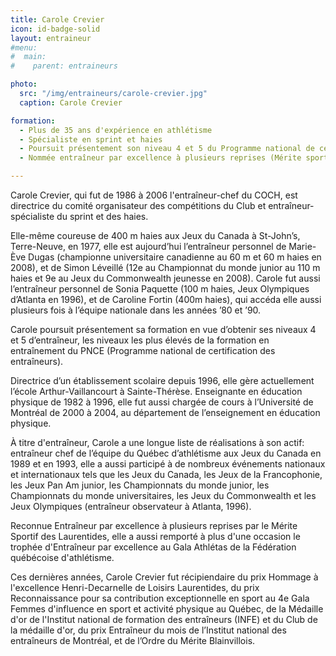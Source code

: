 ```yaml
---
title: Carole Crevier
icon: id-badge-solid
layout: entraineur
#menu:
#  main:
#    parent: entraineurs

photo:
  src: "/img/entraineurs/carole-crevier.jpg"
  caption: Carole Crevier

formation:
  - Plus de 35 ans d'expérience en athlétisme
  - Spécialiste en sprint et haies
  - Poursuit présentement son niveau 4 et 5 du Programme national de certification des entraîneurs
  - Nommée entraîneur par excellence à plusieurs reprises (Mérite sportif des Laurentides, Gala Athlétas de la FQA)

---
```


Carole Crevier, qui fut de 1986 à 2006 l'entraîneur-chef du COCH, est directrice du comité organisateur des compétitions du Club et entraîneur-spécialiste du sprint et des haies.

Elle-même coureuse de 400 m haies aux Jeux du Canada à St-John’s, Terre-Neuve, en 1977, elle est aujourd’hui l’entraîneur personnel de Marie-Ève Dugas (championne universitaire canadienne au 60 m et 60 m haies en 2008), et de Simon Léveillé (12e au Championnat du monde junior au 110 m haies et 9e au Jeux du Commonwealth jeunesse en 2008). Carole fut aussi l’entraîneur personnel de Sonia Paquette (100 m haies, Jeux Olympiques d’Atlanta en 1996), et de Caroline Fortin (400m haies), qui accéda elle aussi plusieurs fois à l’équipe nationale dans les années ’80 et ’90.

Carole poursuit présentement sa formation en vue d’obtenir ses niveaux 4 et 5 d’entraîneur, les niveaux les plus élevés de la formation en entraînement du PNCE (Programme national de certification des entraîneurs).

Directrice d’un établissement scolaire depuis 1996, elle gère actuellement l’école Arthur-Vaillancourt à Sainte-Thérèse. Enseignante en éducation physique de 1982 à 1996, elle fut aussi chargée de cours à l’Université de Montréal de 2000 à 2004, au département de l’enseignement en éducation physique.

À titre d'entraîneur, Carole a une longue liste de réalisations à son actif: entraîneur chef de l’équipe du Québec d’athlétisme aux Jeux du Canada en 1989 et en 1993, elle a aussi participé à de nombreux événements nationaux et internationaux tels que les Jeux du Canada, les Jeux de la Francophonie, les Jeux Pan Am junior, les Championnats du monde junior, les Championnats du monde universitaires, les Jeux du Commonwealth et les Jeux Olympiques (entraîneur observateur à Atlanta, 1996).

Reconnue Entraîneur par excellence à plusieurs reprises par le Mérite Sportif des Laurentides, elle a aussi remporté à plus d'une occasion le trophée d'Entraîneur par excellence au Gala Athlétas de la Fédération québécoise d'athlétisme.

Ces dernières années, Carole Crevier fut récipiendaire du prix Hommage à l'excellence Henri-Decarnelle de Loisirs Laurentides, du prix Reconnaissance pour sa contribution exceptionnelle en sport au 4e Gala Femmes d'influence en sport et activité physique au Québec, de la Médaille d'or de l'Institut national de formation des entraîneurs (INFE) et du Club de la médaille d'or, du prix Entraîneur du mois de l’Institut national des entraîneurs de Montréal, et de l’Ordre du Mérite Blainvillois.
